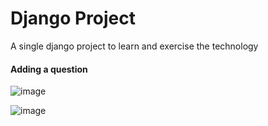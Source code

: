 # Django Project
A single django project to learn and exercise the technology

#### Adding a question

![image](https://user-images.githubusercontent.com/56874672/226775227-957f9d77-a933-4435-bced-17d8b5693568.png)

![image](https://user-images.githubusercontent.com/56874672/226775252-cf64871b-b5b9-4640-9f18-a3c5b8a358b8.png)
